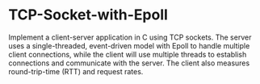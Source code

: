 # TCP-Socket-with-Epoll
Implement a client-server application in C using TCP sockets. The server uses a single-threaded, event-driven model with Epoll to handle multiple client connections, while the client will use multiple threads to establish connections and communicate with the server. The client also measures round-trip-time (RTT) and request rates.
